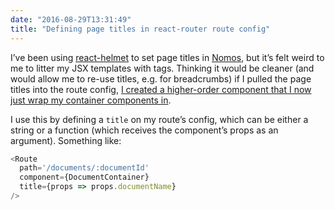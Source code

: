 ```yaml
---
date: "2016-08-29T13:31:49"
title: "Defining page titles in react-router route config"
---
```


I’ve been using [react-helmet](https://github.com/nfl/react-helmet) to set page titles in [Nomos](http://nomos.us), but it’s felt weird to me to litter my JSX templates with <Helmet> tags. Thinking it would be cleaner (and would allow me to re-use titles, e.g. for breadcrumbs) if I pulled the page titles into the route config, [I created a higher-order component that I now just wrap my container components in](https://gist.github.com/0bb5f5e88718944f514b99c064be64b1).

I use this by defining a `title` on my route’s config, which can be either a string or a function (which receives the component’s props as an argument). Something like:

```javascript
<Route
  path='/documents/:documentId'
  component={DocumentContainer}
  title={props => props.documentName}
/>
```
